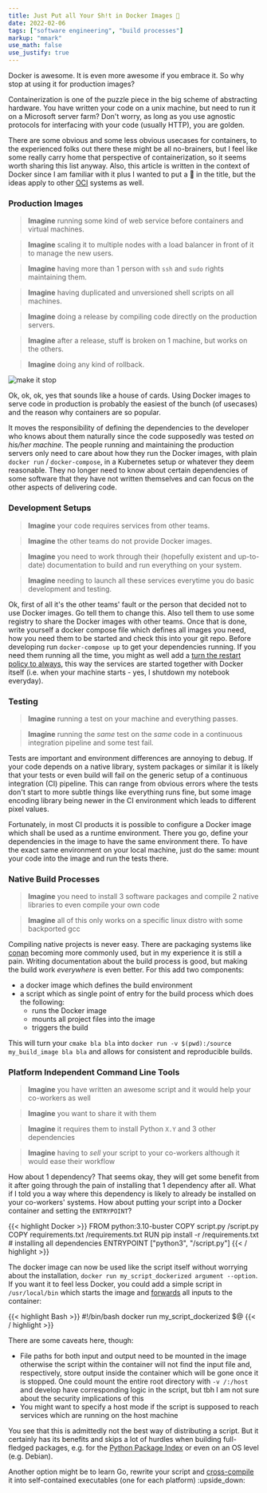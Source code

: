 ```yaml
---
title: Just Put all Your Sh!t in Docker Images 🐋
date: 2022-02-06
tags: ["software engineering", "build processes"]
markup: "mmark"
use_math: false
use_justify: true
---
```


Docker is awesome. It is even more awesome if you embrace it. So why stop at using it for production images?

<!--more-->


Containerization is one of the puzzle piece in the big scheme of abstracting hardware. You have written your code on a unix machine, but need to run it on a Microsoft server farm? Don't worry, as long as you use agnostic protocols for interfacing with your code (usually HTTP), you are golden.

There are some obvious and some less obvious usecases for containers, to the experienced folks out there these might be all no-brainers, but I feel like some really carry home that perspective of containerization, so it seems worth sharing this list anyway. Also, this article is written in the context of Docker since I am familiar with it plus I wanted to put a 🐋 in the title, but the ideas apply to other [OCI](https://opencontainers.org/) systems as well.



### Production Images

> **Imagine** running some kind of web service before containers and virtual machines.

> **Imagine** scaling it to multiple nodes with a load balancer in front of it to manage the new users.

> **Imagine** having more than 1 person with `ssh` and `sudo` rights maintaining them.

> **Imagine** having duplicated and unversioned shell scripts on all machines.

> **Imagine** doing a release by compiling code directly on the production servers.

> **Imagine** after a release, stuff is broken on 1 machine, but works on the others.

> **Imagine** doing any kind of rollback.


![make it stop](https://www.meme-arsenal.com/memes/407c34ee2ace7621d4b816cea92e6078.jpg)


Ok, ok, ok, yes that sounds like a house of cards. Using Docker images to serve code in production is probably the easiest of the bunch (of usecases) and the reason why containers are so popular.

It moves the responsibility of defining the dependencies to the developer who knows about them naturally since the code supposedly was tested _on his/her machine_. The people running and maintaining the production servers only need to care about how they run the Docker images, with plain `docker run` / `docker-compose`, in a Kubernetes setup or whatever they deem reasonable. They no longer need to know about certain dependencies of some software that they have not written themselves and can focus on the other aspects of delivering code.



### Development Setups

> **Imagine** your code requires services from other teams.

> **Imagine** the other teams do not provide Docker images.

> **Imagine** you need to work through their (hopefully existent and up-to-date) documentation to build and run everything on your system.

> **Imagine** needing to launch all these services everytime you do basic development and testing.


Ok, first of all it's the other teams' fault or the person that decided not to use Docker images. Go tell them to change this. Also tell them to use some registry to share the Docker images with other teams. Once that is done, write yourself a docker compose file which defines all images you need, how you need them to be started and check this into your git repo. Before developing run `docker-compose up` to get your dependencies running. If you need them running all the time, you might as well add a [turn the restart policy to always](https://docs.docker.com/compose/compose-file/compose-file-v3/#restart), this way the services are started together with Docker itself (i.e. when your machine starts - yes, I shutdown my notebook everyday).



### Testing

> **Imagine** running a test on your machine and everything passes.

> **Imagine** running the _same_ test on the _same_ code in a continuous integration pipeline and some test fail.


Tests are important and environment differences are annoying to debug. If your code depends on a native library, system packages or similar it is likely that your tests or even build will fail on the generic setup of a continuous integration (CI) pipeline. This can range from obvious errors where the tests don't start to more subtle things like everything runs fine, but some image encoding library being newer in the CI environment which leads to different pixel values.

Fortunately, in most CI products it is possible to configure a Docker image which shall be used as a runtime environment. There you go, define your dependencies in the image to have the same environment there. To have the exact same environment on your local machine, just do the same: mount your code into the image and run the tests there.



### Native Build Processes

> **Imagine** you need to install 3 software packages and compile 2 native libraries to even compile your own code

> **Imagine** all of this only works on a specific linux distro with some backported gcc

Compiling native projects is never easy. There are packaging systems like [conan](https://github.com/conan-io/conan) becoming more commonly used, but in my experience it is still a pain.
Writing documentation about the build process is good, but making the build work _everywhere_ is even better. For this add two components:

* a docker image which defines the build environment
* a script which as single point of entry for the build process which does the following:
  * runs the Docker image
  * mounts all project files into the image
  * triggers the build

This will turn your `cmake bla bla` into `docker run -v $(pwd):/source my_build_image bla bla` and allows for consistent and reproducible builds.


### Platform Independent Command Line Tools

> **Imagine** you have written an awesome script and it would help your co-workers as well

> **Imagine** you want to share it with them

> **Imagine** it requires them to install Python `X.Y` and 3 other dependencies

> **Imagine** having to _sell_ your script to your co-workers although it would ease their workflow

How about 1 dependency? That seems okay, they will get some benefit from it after going through the pain of installing that 1 dependency after all. What if I told you a way where this dependency is likely to already be installed on your co-workers' systems. How about putting your script into a Docker container and setting the `ENTRYPOINT`?

{{< highlight Docker >}}
FROM python:3.10-buster
COPY script.py /script.py
COPY requirements.txt /requirements.txt
RUN pip install -r /requirements.txt # installing all dependencies
ENTRYPOINT ["python3", "/script.py"]
{{< / highlight >}}

The docker image can now be used like the script itself without worrying about the installation, `docker run my_script_dockerized argument --option`. If you want it to feel less Docker, you could add a simple script in `/usr/local/bin` which starts the image and [forwards](https://stackoverflow.com/a/1537695) all inputs to the container:

{{< highlight Bash >}}
#!/bin/bash
docker run my_script_dockerized $@
{{< / highlight >}}

There are some caveats here, though:

* File paths for both input and output need to be mounted in the image otherwise the script within the container will not find the input file and, respectively, store output inside the container which will be gone once it is stopped. One could mount the entire root directory with `-v /:/host` and develop have corresponding logic in the script, but tbh I am not sure about the security implications of this
* You might want to specify a host mode if the script is supposed to reach services which are running on the host machine

You see that this is admittedly not the best way of distributing a script. But it certainly has its benefits and skips a lot of hurdles when building full-fledged packages, e.g. for the [Python Package Index](https://pypi.org/) or even on an OS level (e.g. Debian). 

Another option might be to learn Go, rewrite your script and [cross-compile](https://golangcookbook.com/chapters/running/cross-compiling/) it into self-contained executables (one for each platform) :upside_down:


